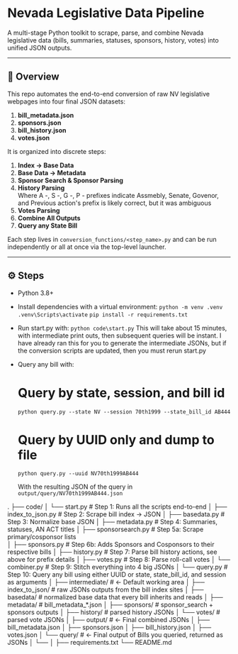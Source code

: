 # Nevada Legislative Data Pipeline

A multi-stage Python toolkit to scrape, parse, and combine Nevada legislative data (bills, summaries, statuses, sponsors, history, votes) into unified JSON outputs. 

---

## 🚀 Overview

This repo automates the end-to-end conversion of raw NV legislative webpages into four final JSON datasets:

1. **bill_metadata.json**  
2. **sponsors.json**  
3. **bill_history.json**  
4. **votes.json**

It is organized into discrete steps:
1. **Index → Base Data**  
2. **Base Data → Metadata**  
3. **Sponsor Search & Sponsor Parsing**  
4. **History Parsing**  
     Where A -, S -, G -, P - prefixes indicate Assmebly, Senate, Govenor, and Previous action's prefix is likely correct, but it was ambiguous
5. **Votes Parsing**  
6. **Combine All Outputs**
7. **Query any State Bill**


Each step lives in `conversion_functions/<step_name>.py` and can be run independently or all at once via the top-level launcher.

---

## ⚙️ Steps

- Python 3.8+  
- Install dependencies with a virtual environment:
  `python -m venv .venv`
  `.venv\Scripts\activate`
  `pip install -r requirements.txt`
- Run start.py with:
  `python code\start.py`
  This will take about 15 minutes, with intermediate print outs, then subsequent queries will be instant.
  I have already ran this for you to generate the intermediate JSONs, but if the conversion scripts are updated, then you must rerun start.py 
- Query any bill with:
  # Query by state, session, and bill id
  `python query.py --state NV --session 70th1999 --state_bill_id AB444`

  # Query by UUID only and dump to file
  `python query.py --uuid NV70th1999AB444`

  With the resulting JSON of the query in `output/query/NV70th1999AB444.json`




.
├── code/
│   └── start.py                # Step 1: Runs all the scripts end-to-end
│   ├── index_to_json.py        # Step 2: Scrape bill index → JSON
│   ├── basedata.py             # Step 3: Normalize base JSON
│   ├── metadata.py             # Step 4: Summaries, statuses, AN ACT titles
│   ├── sponsorsearch.py        # Step 5a: Scrape primary/cosponsor lists  
│   ├── sponsors.py             # Step 6b: Adds Sponsors and Cosponsors to their respective bills
│   ├── history.py              # Step 7: Parse bill history actions, see above for prefix details
│   ├── votes.py                # Step 8: Parse roll-call votes
│   └── combiner.py             # Step 9: Stitch everything into 4 big JSONs
│   └── query.py                # Step 10: Query any bill using either UUID or state, state_bill_id, and session as arguments
│
├── intermediate/               # ← Default working area
│   ├── index_to_json/          # raw JSONs outputs from the bill index sites
│   ├── basedata/               # normalized base data that every bill inherits and reads
│   ├── metadata/               # bill_metadata_*.json
│   ├── sponsors/               # sponsor_search + sponsors outputs
│   ├── history/                # parsed history JSONs
│   └── votes/                  # parsed vote JSONs
│
├── output/                     # ← Final combined JSONs
│   ├── bill_metadata.json
│   ├── sponsors.json
│   ├── bill_history.json
│   ├── votes.json
│   └── query/                  # ← Final output of Bills you queried, returned as JSONs
│       └── 
│
├── requirements.txt
└── README.md

